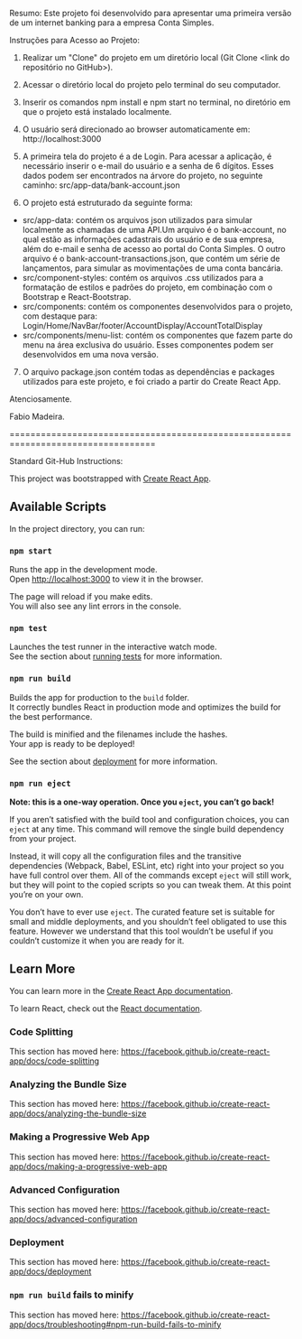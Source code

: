 Resumo:
Este projeto foi desenvolvido para apresentar uma primeira versão de um internet banking para a empresa Conta Simples.

Instruções para Acesso ao Projeto:

1) Realizar um "Clone" do projeto em um diretório local (Git Clone <link do repositório no GitHub>).

2) Acessar o diretório local do projeto pelo terminal do seu computador.

3) Inserir os comandos npm install e npm start no terminal, no diretório em que o projeto está instalado localmente.

4) O usuário será direcionado ao browser automaticamente em: http://localhost:3000

5) A primeira tela do projeto é a de Login. Para acessar a aplicação, é necessário inserir o e-mail do usuário e a senha de 6 dígitos. Esses dados podem ser encontrados na árvore do projeto, no seguinte caminho: src/app-data/bank-account.json

6) O projeto está estruturado da seguinte forma:

- src/app-data: contém os arquivos json utilizados para simular localmente as chamadas de uma API.Um arquivo é o bank-account, no qual estão as informações cadastrais do usuário e de sua empresa, além do e-mail e senha de acesso ao portal do Conta Simples. O outro arquivo é o bank-account-transactions.json, que contém um série de lançamentos, para simular as movimentações de uma conta bancária.
- src/component-styles: contém os arquivos .css utilizados para a formatação de estilos e padrões do projeto, em combinação com o Bootstrap e React-Bootstrap.
- src/components: contém os componentes desenvolvidos para o projeto, com destaque para: Login/Home/NavBar/footer/AccountDisplay/AccountTotalDisplay
- src/components/menu-list: contém os componentes que fazem parte do menu na área exclusiva do usuário. Esses componentes podem ser desenvolvidos em uma nova versão.

7) O arquivo package.json contém todas as dependências e packages utilizados para este projeto, e foi criado a partir do Create React App.

Atenciosamente.

Fabio Madeira.

==================================================================================

Standard Git-Hub Instructions:

This project was bootstrapped with [Create React App](https://github.com/facebook/create-react-app).

## Available Scripts

In the project directory, you can run:

### `npm start`

Runs the app in the development mode.<br />
Open [http://localhost:3000](http://localhost:3000) to view it in the browser.

The page will reload if you make edits.<br />
You will also see any lint errors in the console.

### `npm test`

Launches the test runner in the interactive watch mode.<br />
See the section about [running tests](https://facebook.github.io/create-react-app/docs/running-tests) for more information.

### `npm run build`

Builds the app for production to the `build` folder.<br />
It correctly bundles React in production mode and optimizes the build for the best performance.

The build is minified and the filenames include the hashes.<br />
Your app is ready to be deployed!

See the section about [deployment](https://facebook.github.io/create-react-app/docs/deployment) for more information.

### `npm run eject`

**Note: this is a one-way operation. Once you `eject`, you can’t go back!**

If you aren’t satisfied with the build tool and configuration choices, you can `eject` at any time. This command will remove the single build dependency from your project.

Instead, it will copy all the configuration files and the transitive dependencies (Webpack, Babel, ESLint, etc) right into your project so you have full control over them. All of the commands except `eject` will still work, but they will point to the copied scripts so you can tweak them. At this point you’re on your own.

You don’t have to ever use `eject`. The curated feature set is suitable for small and middle deployments, and you shouldn’t feel obligated to use this feature. However we understand that this tool wouldn’t be useful if you couldn’t customize it when you are ready for it.

## Learn More

You can learn more in the [Create React App documentation](https://facebook.github.io/create-react-app/docs/getting-started).

To learn React, check out the [React documentation](https://reactjs.org/).

### Code Splitting

This section has moved here: https://facebook.github.io/create-react-app/docs/code-splitting

### Analyzing the Bundle Size

This section has moved here: https://facebook.github.io/create-react-app/docs/analyzing-the-bundle-size

### Making a Progressive Web App

This section has moved here: https://facebook.github.io/create-react-app/docs/making-a-progressive-web-app

### Advanced Configuration

This section has moved here: https://facebook.github.io/create-react-app/docs/advanced-configuration

### Deployment

This section has moved here: https://facebook.github.io/create-react-app/docs/deployment

### `npm run build` fails to minify

This section has moved here: https://facebook.github.io/create-react-app/docs/troubleshooting#npm-run-build-fails-to-minify
